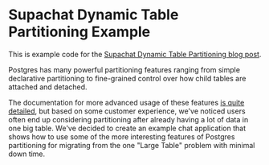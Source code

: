 # Supachat Dynamic Table Partitioning Example

This is example code for the [Supachat Dynamic Table Partitioning blog post]().

Postgres has many powerful partitioning features ranging from simple
declarative partitioning to fine-grained control over how child tables
are attached and detached.

The documentation for more advanced usage of these features [is quite
detailed](https://www.postgresql.org/docs/current/ddl-partitioning.html),
but based on some customer experience, we've noticed users often end
up considering partitioning after already having a lot of data in one
big table.  We've decided to create an example chat application that
shows how to use some of the more interesting features of Postgres
partitioning for migrating from the one "Large Table" problem with
minimal down time.
